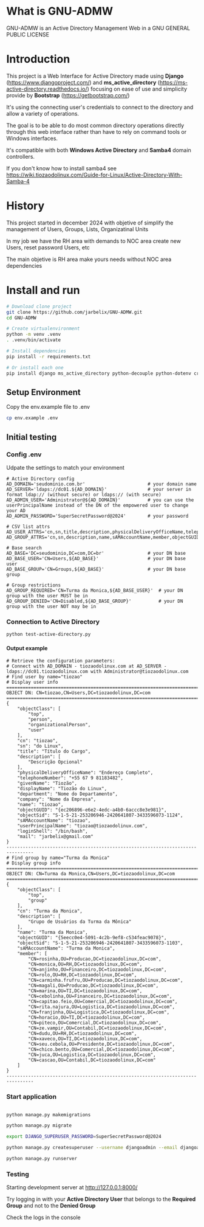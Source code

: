 # What is GNU-ADMW

GNU-ADMW is an Active Directory Management Web in a GNU GENERAL PUBLIC LICENSE

# Introduction

This project is a Web Interface for Active Directory made using **Django** (https://www.djangoproject.com/) and **ms_active_directory** (https://ms-active-directory.readthedocs.io/) focusing on ease of use and simplicity provide by **Bootstrap** (https://getbootstrap.com/)

It's using the connecting user's credentials to connect to the directory and allow a variety of operations.

The goal is to be able to do most common directory operations directly through this web interface rather than have to rely on command tools or Windows interfaces.

It's compatible with both **Windows Active Directory** and **Samba4** domain controllers.

If you don't know how to install samba4 see https://wiki.tiozaodolinux.com/Guide-for-Linux/Active-Directory-With-Samba-4

# History

This project started in december 2024 with objetive of simplify the management of Users, Groups, Lists, Organizatinal Units

In my job we have the RH area with demands to NOC area create new Users, reset password Users, etc

The main objetive is RH area make yours needs without NOC area dependencies

# Install and run

```sh
# Download clone project
git clone https://github.com/jarbelix/GNU-ADMW.git
cd GNU-ADMW

# Create virtualenvironment
python -m venv .venv
. .venv/bin/activate

# Install dependencies
pip install -r requirements.txt

# Or install each one
pip install django ms_active_directory python-decouple python-dotenv crispy-bootstrap5 django-crispy-forms
```

## Setup Environment

Copy the env.example file to .env

```sh
cp env.example .env
```

## Initial testing

### Config .env

Udpate the settings to match your environment

```
# Active Directory config
AD_DOMAIN='seudominio.com.br'                       # your domain name
AD_SERVER='ldaps://dc01.${AD_DOMAIN}'               # your server in format ldap:// (without secure) or ldaps:// (with secure)
AD_ADMIN_USER='Administrator@${AD_DOMAIN}'          # you can use the userPrincipalName instead of the DN of the empowered user to change your AD
AD_ADMIN_PASSWORD='SuperSecretPassword@2024'        # your password

# CSV list attrs
AD_USER_ATTRS='cn,sn,title,description,physicalDeliveryOfficeName,telephoneNumber,givenName,displayName,department,company,name,sAMAccountName,userPrincipalName,mail,loginShell,objectGUID,objectSid'
AD_GROUP_ATTRS='cn,sn,description,name,sAMAccountName,member,objectGUID,objectSid'

# Base search
AD_BASE='DC=seudominio,DC=com,DC=br'                # your DN base
AD_BASE_USER='CN=Users,${AD_BASE}'                  # your DN base user
AD_BASE_GROUP='CN=Groups,${AD_BASE}'                # your DN base group

# Group restrictions
AD_GROUP_REQUIRED='CN=Turma da Monica,${AD_BASE_USER}'  # your DN group with the user MUST be in
AD_GROUP_DENIED='CN=Disabled,${AD_BASE_GROUP}'          # your DN group with the user NOT may be in
```

### Connection to Active Directory

```sh
python test-active-directory.py
```

#### Output example
```
# Retrieve the configuration parameters:
# Connect with AD_DOMAIN - tiozaodolinux.com at AD_SERVER - ldaps://dc01.tiozaodolinux.com with Administrator@tiozaodolinux.com
# Find user by name="tiozao"
# Display user info
================================================================================
OBJECT DN: CN=tiozao,CN=Users,DC=tiozaodolinux,DC=com
================================================================================
{
    "objectClass": [
        "top",
        "person",
        "organizationalPerson",
        "user"
    ],
    "cn": "tiozao",
    "sn": "do Linux",
    "title": "Título do Cargo",
    "description": [
        "Descrição Opcional"
    ],
    "physicalDeliveryOfficeName": "Endereço Completo",
    "telephoneNumber": "+55 67 9 81183482",
    "givenName": "Tiozão",
    "displayName": "Tiozão do Linux",
    "department": "Nome do Departamento",
    "company": "Nome da Empresa",
    "name": "tiozao",
    "objectGUID": "{ec206896-e6e2-4edc-a4b0-6accc8e3e981}",
    "objectSid": "S-1-5-21-253206946-2420641807-3433596073-1124",
    "sAMAccountName": "tiozao",
    "userPrincipalName": "tiozao@tiozaodolinux.com",
    "loginShell": "/bin/bash",
    "mail": "jarbelix@gmail.com"
}
--------------------------------------------------------------------------------
# Find group by name="Turma da Monica"
# Display group info
================================================================================
OBJECT DN: CN=Turma da Monica,CN=Users,DC=tiozaodolinux,DC=com
================================================================================
{
    "objectClass": [
        "top",
        "group"
    ],
    "cn": "Turma da Monica",
    "description": [
        "Grupo de Usuários da Turma da Mônica"
    ],
    "name": "Turma da Monica",
    "objectGUID": "{5eecc0e4-5091-4c2b-9ef8-c534feac9078}",
    "objectSid": "S-1-5-21-253206946-2420641807-3433596073-1103",
    "sAMAccountName": "Turma da Monica",
    "member": [
        "CN=rosinha,OU=Producao,DC=tiozaodolinux,DC=com",
        "CN=monica,OU=RH,DC=tiozaodolinux,DC=com",
        "CN=anjinho,OU=Financeiro,DC=tiozaodolinux,DC=com",
        "CN=rolo,OU=RH,DC=tiozaodolinux,DC=com",
        "CN=carminha.frufru,OU=Producao,DC=tiozaodolinux,DC=com",
        "CN=magali,OU=Producao,DC=tiozaodolinux,DC=com",
        "CN=marina,OU=TI,DC=tiozaodolinux,DC=com",
        "CN=cebolinha,OU=Financeiro,DC=tiozaodolinux,DC=com",
        "CN=capitao.feio,OU=Comercial,DC=tiozaodolinux,DC=com",
        "CN=rita.najura,OU=Logistica,DC=tiozaodolinux,DC=com",
        "CN=franjinha,OU=Logistica,DC=tiozaodolinux,DC=com",
        "CN=horacio,OU=TI,DC=tiozaodolinux,DC=com",
        "CN=piteco,OU=Comercial,DC=tiozaodolinux,DC=com",
        "CN=ze.vampir,OU=Contabil,DC=tiozaodolinux,DC=com",
        "CN=dudu,OU=RH,DC=tiozaodolinux,DC=com",
        "CN=xaveco,OU=TI,DC=tiozaodolinux,DC=com",
        "CN=seu.cebola,OU=Presidente,DC=tiozaodolinux,DC=com",
        "CN=chico.bento,OU=Comercial,DC=tiozaodolinux,DC=com",
        "CN=juca,OU=Logistica,DC=tiozaodolinux,DC=com",
        "CN=cascao,OU=Contabil,DC=tiozaodolinux,DC=com"
    ]
}
--------------------------------------------------------------------------------
```

### Start application
```sh

python manage.py makemigrations

python manage.py migrate

export DJANGO_SUPERUSER_PASSWORD=SuperSecretPassword@2024

python manage.py createsuperuser --username djangoadmin --email djangoadmin@seudominio.com.br --noinput

python manage.py runserver

```

### Testing

Starting development server at http://127.0.0.1:8000/

Try logging in with your **Active Directory User** that belongs to the **Required Group** and not to the **Denied Group**

Check the logs in the console


